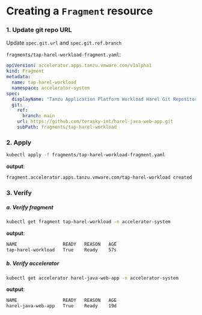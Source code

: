 # Creating a `Fragment` resource

### 1. Update git repo URL 
Update `spec.git.url` and `spec.git.ref.branch`

`fragments/tap-harel-workload-fragment.yaml`:
```yaml
apiVersion: accelerator.apps.tanzu.vmware.com/v1alpha1
kind: Fragment
metadata:
  name: tap-harel-workload
  namespace: accelerator-system
spec:
  displayName: "Tanzu Application Platform Workload Harel Git Repository Fragment"
  git:
    ref:
      branch: main
    url: https://github.com/terasky-int/harel-java-web-app.git
    subPath: fragments/tap-harel-workload
```

### 2. Apply 
```bash
kubectl apply -f fragments/tap-harel-workload-fragment.yaml
```
**output**:
```bash
fragment.accelerator.apps.tanzu.vmware.com/tap-harel-workload created
```

### 3. Verify
##### a. Verify fragment
```bash
kubectl get fragment tap-harel-workload -n accelerator-system 
```
**output**:
```bash
NAME                 READY   REASON   AGE
tap-harel-workload   True    Ready    57s
```

##### b. Verify accelerator
```bash
kubectl get accelerator harel-java-web-app -n accelerator-system
```
**output**:
```bash
NAME                 READY   REASON   AGE
harel-java-web-app   True    Ready    19d
```